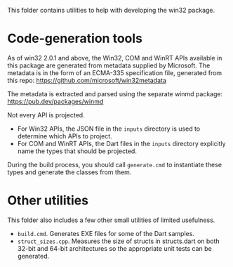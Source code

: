 This folder contains utilities to help with developing the win32 package.

# Code-generation tools

As of win32 2.0.1 and above, the Win32, COM and WinRT APIs available in this
package are generated from metadata supplied by Microsoft. The metadata is in
the form of an ECMA-335 specification file, generated from this repo:
  <https://github.com/microsoft/win32metadata>

The metadata is extracted and parsed using the separate winmd package:
  <https://pub.dev/packages/winmd>

Not every API is projected.

- For Win32 APIs, the JSON file in the `inputs` directory is used to
  determine which APIs to project.
- For COM and WinRT APIs, the Dart files in the `inputs` directory explicitly
  name the types that should be projected.

During the build process, you should call `generate.cmd` to instantiate these
types and generate the classes from them.

# Other utilities

This folder also includes a few other small utilities of limited usefulness.

- `build.cmd`. Generates EXE files for some of the Dart samples.
- `struct_sizes.cpp`. Measures the size of structs in structs.dart on both
  32-bit and 64-bit architectures so the appropriate unit tests can be
  generated.
